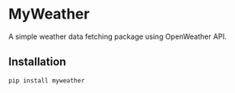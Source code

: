 # MyWeather

A simple weather data fetching package using OpenWeather API.

## Installation

```sh
pip install myweather